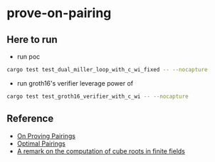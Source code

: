 # prove-on-pairing




## Here to run
* run poc
```bash
cargo test test_dual_miller_loop_with_c_wi_fixed -- --nocapture
```

* run groth16's verifier leverage power of 
```bash
cargo test test_groth16_verifier_with_c_wi -- --nocapture
```



## Reference
* [On Proving Pairings](https://eprint.iacr.org/2024/640)
* [Optimal Pairings](https://eprint.iacr.org/2008/096)
* [A remark on the computation of cube roots in finite fields](https://eprint.iacr.org/2009/457)